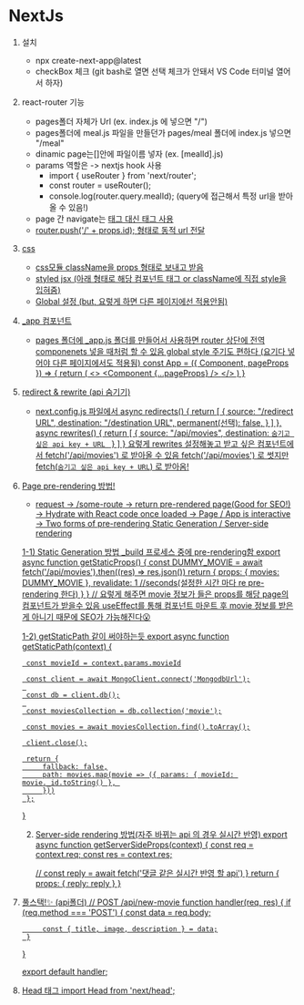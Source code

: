 # NextJs

1. 설치 
    - npx create-next-app@latest
    - checkBox 체크 (git bash로 열면 선택 체크가 안돼서 VS Code 터미널 열어서 하자)

2. react-router 기능
    - pages폴더 자체가 Url (ex. index.js 에 넣으면 "/") 
    - pages폴더에 meal.js 파일을 만들던가 pages/meal 폴더에 index.js 넣으면 "/meal"
    - dinamic page는[]안에 파일이름 넣자 (ex. [mealId].js)
    - params 역할은 -> nextjs hook 사용  
        - import { useRouter } from 'next/router';
        - const router = useRouter();
        - console.log(router.query.mealId); (query에 접근해서 특정 url을 받아올 수 있음!)
    - page 간 navigate는 <a href="/">태그 대신 <Link href="/"> 태그 사용
    - router.push('/' + props.id); 형태로 동적 url 전달

3. css
    - css모듈 className을 props 형태로 보내고 받음
    - styled jsx (아래 형태로 해당 컴포넌트 태그 or className에 직접 style을 입혀줌) 
    <style jsx>{`
        h1 {
            color: "red";
        } 
        div {
            font-size: "10rem";
        }
    `}</style>
    - Global 설정 (but, 요렇게 하면 다른 페이지에선 적용안됨)
    <style jsx global>{`
        div {
            font-weight: bold;
        }
    `}</style>
4. _app 컴포넌트
    - pages 폴더에 _app.js 폴더를 만들어서 사용하면 router 상단에 전역 componenets 넣을 때처럼 할 수 있음
    global style 주기도 편하다 (요기다 넣어야 다른 페이지에서도 적용됨)
    const App = ({ Component, pageProps }) => {
        return (
            <>
                <Navbar />
                <Component {...pageProps} />
                <style jsx global>{`
                    div {
                        color: red;
                    }
                `}</style>
            </>
        )
    }

5. redirect & rewrite (api 숨기기)
    - next.config.js 파일에서
    async redirects() {
        return [
            {
                source: "/redirect URL",
                destination: "/destination URL", 
                permanent(선택): false,
            }
        ]
    },
    async rewrites() {
        return [
            {
                source: "/api/movies",
                destination: `숨기고 싶은 api key + URL `
            }
        ]
    }
    요렇게 rewrites 설정해놓고 받고 싶은 컴포넌트에서 fetch('/api/movies') 로 받아올 수 있음 fetch('/api/movies') 로 썻지만 fetch(`숨기고 싶은 api key + URL`) 로 받아옴!

6. Page pre-rendering 방법!
    - request -> /some-route -> return pre-rendered page(Good for SEO!) -> Hydrate with React code once loaded -> Page / App is interactive
    -> Two forms of pre-rendering
        Static Generation / Server-side rendering

    1-1) Static Generation 방법 _build 프로세스 중에 pre-rendering함
     export async function getStaticProps() {
         const DUMMY_MOVIE = await fetch('/api/movies').then((res) => res.json())
        return {
            props: {
                movies: DUMMY_MOVIE
            },
            revalidate: 1 //seconds(설정한 시간 마다 re pre-rendering 한다)
        }
     }
     // 요렇게 해주면 movie 정보가 들은 props를 해당 page의 컴포넌트가 받을수 있음 useEffect를 통해 컴포넌트 마운트 후 movie 정보를 받은게 아니기 때문에 SEO가 가능해진다😮

    1-2) getStaticPath 같이 써야하는듯
    export async function getStaticPath(context) {

        const movieId = context.params.movieId

        const client = await MongoClient.connect('MongodbUrl');
        
        const db = client.db();
        
        const moviesCollection = db.collection('movie');

        const movies = await moviesCollection.find().toArray();

        client.close();

        return {
            fallback: false,
            path: movies.map(movie => ({ params: { movieId: movie._id.toString() }, 
            }))
        };
    }

     2) Server-side rendering 방법(자주 바뀌는 api 의 경우 실시간 반영)
     export async function getServerSideProps(context) {
        const req = context.req;
        const res = context.res;

        // const reply = await fetch('댓글 같은 실시간 반영 할 api') 
     }
        return {
            props: {
                reply: reply
            }
        }
    
7. 풀스택!✨ (api폴더)
    // POST /api/new-movie
    function handler(req, res) {
        if (req.method === 'POST') {
            const data = req.body;

            const { title, image, description } = data;
        }
    }

    export default handler;

8. Head 태그
    import Head from 'next/head';
    
    <Head>
        <title>타이틀</title>
        <meta 
            name="Google에 노출할 이름"
            content="Google에 노출할 description"
        />
    </Head>

    